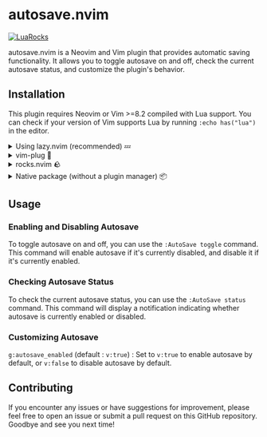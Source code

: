 # autosave.nvim

[![LuaRocks](https://img.shields.io/luarocks/v/brianhuster/autosave.nvim?logo=lua&color=purple)](https://luarocks.org/modules/brianhuster/autosave.nvim)

autosave.nvim is a Neovim and Vim plugin that provides automatic saving functionality. It allows you to toggle autosave on and off, check the current autosave status, and customize the plugin's behavior.

## Installation

This plugin requires Neovim or Vim >=8.2 compiled with Lua support. You can check if your version of Vim supports Lua by running `:echo has("lua")` in the editor.

<details>
<summary>Using lazy.nvim (recommended) 💤</summary>

```lua
require("lazy").setup({
    {
        "brianhuster/autosave.nvim",
        event="InsertEnter",
        opts = {} -- Configuration here
    },
})
```

</details>


<details>
<summary>vim-plug 🔌</summary>

```vim
Plug 'brianhuster/autosave.nvim' 
```

</details>

<details>
<summary>rocks.nvim 🪨</summary>

```vim
:Rocks install live-preview.nvim
```
</details>

<details>
<summary>Native package (without a plugin manager) 📦</summary>

* Neovim

```sh
git clone --depth 1 https://github.com/brianhuster/live-preview.nvim ~/.local/share/nvim/site/pack/brianhuster/start/live-preview.nvim
```

* Vim

```sh
git clone --depth 1 https://github.com/brianhuster/live-preview.nvim ~/.vim/pack/brianhuster/start/live-preview.nvim
```
</details>

## Usage

### Enabling and Disabling Autosave

To toggle autosave on and off, you can use the `:AutoSave toggle` command. This command will enable autosave if it's currently disabled, and disable it if it's currently enabled.

### Checking Autosave Status

To check the current autosave status, you can use the `:AutoSave status` command. This command will display a notification indicating whether autosave is currently enabled or disabled.

### Customizing Autosave

`g:autosave_enabled` (default : `v:true`) : Set to `v:true` to enable autosave by default, or `v:false` to disable autosave by default.

## Contributing

If you encounter any issues or have suggestions for improvement, please feel free to open an issue or submit a pull request on this GitHub repository. Goodbye and see you next time!



